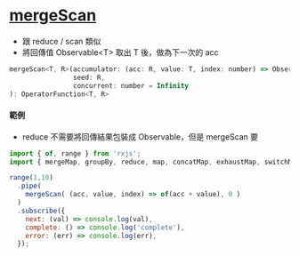  # [mergeScan](https://rxjs.dev/api/operators/mergeScan)

- 跟 reduce / scan 類似
- 將回傳值 Observable\<T> 取出 T 後，做為下一次的 acc

```js
mergeScan<T, R>(accumulator: (acc: R, value: T, index: number) => ObservableInput<R>, 
                seed: R, 
                concurrent: number = Infinity
): OperatorFunction<T, R>
```


#### 範例

- reduce 不需要將回傳結果包裝成 Observable，但是 mergeScan 要

```js
import { of, range } from 'rxjs';
import { mergeMap, groupBy, reduce, map, concatMap, exhaustMap, switchMap, mapTo, mergeScan } from 'rxjs/operators';

range(1,10)
  .pipe(
    mergeScan( (acc, value, index) => of(acc + value), 0 )
  )
  .subscribe({
    next: (val) => console.log(val),
    complete: () => console.log('complete'),
    error: (err) => console.log(err),
  });
```

